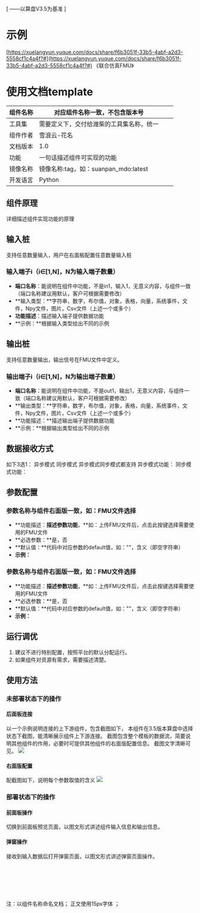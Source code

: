 [ ——以算盘V3.5为基准 ]
# 示例
[https://xuelangyun.yuque.com/docs/share/f6b3051f-33b5-4abf-a2d3-5558cf1c4a4f?#](https://xuelangyun.yuque.com/docs/share/f6b3051f-33b5-4abf-a2d3-5558cf1c4a4f?#) 《联合仿真FMU》
# 使用文档template
| 组件名称 | 对应组件名称一致，不包含版本号 |  |  |
| --- | --- | --- | --- |
| 工具集 | 需要定义下，交付给潍柴的工具集名称，统一 |  |  |
| 组件作者 | 雪浪云-花名 |  |  |
| 文档版本 | 1.0 |  |  |
| 功能 | 一句话描述组件可实现的功能 |  |  |
| 镜像名称 | 镜像名称:tag，如：suanpan_mdo:latest |  |  |
| 开发语言 | Python |  |  |

## 组件原理
详细描述组件实现功能的原理
## 输入桩
支持任意数量输入，用户在右面板配置任意数量输入桩
### 输入端子i（i∈[1,N]，N为输入端子数量）

- **端口名称**：能说明在组件中功能，不是in1，输入1，无意义内容，与组件一致（端口名称建议用默认，客户可根据需要修改）
- **输入类型：**字符串，数字，布尔值，对象，表格，向量，系统事件，文件，Npy文件，图片，Csv文件（上述一个或多个）
- **功能描述**：描述输入端子提供数据功能
- **示例：**根据输入类型给出不同的示例
## 输出桩
支持任意数量输出，输出信号在FMU文件中定义。
### 输出端子i（i∈[1,N]，N为输出端子数量）

- **端口名称**：能说明在组件中功能，不是out1，输出1，无意义内容，与组件一致（端口名称建议用默认，客户可根据需要修改）
- **输出类型：**字符串，数字，布尔值，对象，表格，向量，系统事件，文件，Npy文件，图片，Csv文件（上述一个或多个）
- **功能描述：**描述输出端子提供数据功能
- **示例：**根据输出类型给出不同的示例
## 数据接收方式
如下3选1：
异步模式
同步模式
异步模式同步模式都支持
异步模式功能：
同步模式功能：
## 参数配置
### 参数名称与组件右面版一致，如：FMU文件选择

- **功能描述：**描述参数功能**，**如：上传FMU文件后，点击此按键选择需要使用的FMU文件
- **必选参数：**是，否
- **默认值：**代码中对应参数的default值，如：""，含义（即空字符串）
- **示例：**
### 参数名称与组件右面版一致，如：FMU文件选择

- **功能描述：**描述参数功能**，**如：上传FMU文件后，点击此按键选择需要使用的FMU文件
- **必选参数：**是，否
- **默认值：**代码中对应参数的default值，如：""，含义（即空字符串）
- **示例：**
## 运行调优

1. 建议不进行特别配置，按照平台的默认分配运行。 
1. 如果组件对资源有需求，需要描述清楚。
## 使用方法
### 未部署状态下的操作
#### 后面板连接
以一个示例说明连接的上下游组件，包含截图如下，
本组件在3.5版本算盘中选择状态下截图，能清晰展示组件上下游连接。
截图包含整个模板的数据流，简要说明其他组件的作用，必要时可提供其他组件的右面版配置信息。
截图文字清晰可见。
![](https://cdn.nlark.com/yuque/0/2022/png/21762486/1641870991432-715bd001-4d57-4942-a48c-f54abcd9abfe.png#crop=0&crop=0&crop=1&crop=1&from=url&id=YkICp&margin=%5Bobject%20Object%5D&originHeight=219&originWidth=738&originalType=binary&ratio=1&rotation=0&showTitle=false&status=done&style=none&title=)
#### 右面版配置
配截图如下，说明每个参数取值的含义
![](https://cdn.nlark.com/yuque/0/2022/png/21762486/1641871355274-81ae5995-5831-430d-9a40-b2e6cafecb53.png#crop=0&crop=0&crop=1&crop=1&from=url&id=MVWfX&margin=%5Bobject%20Object%5D&originHeight=213&originWidth=187&originalType=binary&ratio=1&rotation=0&showTitle=false&status=done&style=none&title=)
### 部署状态下的操作
#### 前面板操作
切换到前面板预览页面，以图文形式讲述组件输入信息和输出信息。
#### 弹窗操作
接收到输入数据后打开弹窗页面，以图文形式讲述弹窗页面操作。

_​_

_​_

_​_

注：以组件名称命名文档；
正文使用15px字体 ；


